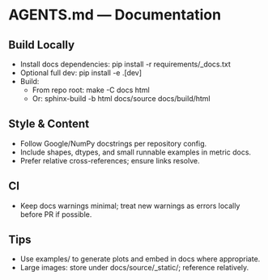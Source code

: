 # AGENTS.md — Documentation

## Build Locally

- Install docs dependencies: pip install -r requirements/\_docs.txt
- Optional full dev: pip install -e .[dev]
- Build:
  - From repo root: make -C docs html
  - Or: sphinx-build -b html docs/source docs/build/html

## Style & Content

- Follow Google/NumPy docstrings per repository config.
- Include shapes, dtypes, and small runnable examples in metric docs.
- Prefer relative cross-references; ensure links resolve.

## CI

- Keep docs warnings minimal; treat new warnings as errors locally before PR if possible.

## Tips

- Use examples/ to generate plots and embed in docs where appropriate.
- Large images: store under docs/source/\_static/; reference relatively.
